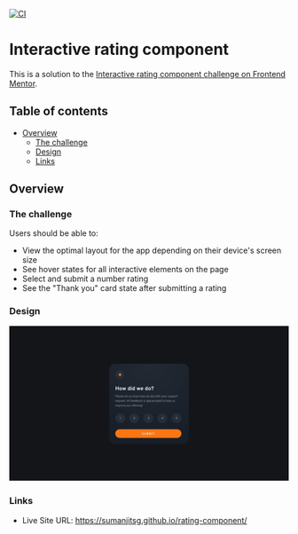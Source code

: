 [![CI](https://github.com/sumanjitsg/rating-component/actions/workflows/ci.yml/badge.svg?branch=main)](https://github.com/sumanjitsg/rating-component/actions/workflows/ci.yml)

# Interactive rating component

This is a solution to the [Interactive rating component challenge on Frontend Mentor](https://www.frontendmentor.io/challenges/interactive-rating-component-koxpeBUmI).

## Table of contents

- [Overview](#overview)
  - [The challenge](#the-challenge)
  - [Design](#design)
  - [Links](#links)

## Overview

### The challenge

Users should be able to:

- View the optimal layout for the app depending on their device's screen size
- See hover states for all interactive elements on the page
- Select and submit a number rating
- See the "Thank you" card state after submitting a rating

### Design

![rating component](./design/rating-component.jpg)

### Links

- Live Site URL: https://sumanjitsg.github.io/rating-component/
